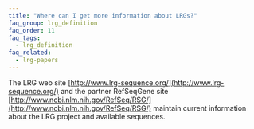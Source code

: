 ```yaml
---
title: "Where can I get more information about LRGs?"
faq_group: lrg_definition
faq_order: 11
faq_tags:
  - lrg_definition
faq_related:
  - lrg-papers
---
```


The LRG web site [http://www.lrg-sequence.org/](http://www.lrg-sequence.org/) and the partner RefSeqGene site [http://www.ncbi.nlm.nih.gov/RefSeq/RSG/](http://www.ncbi.nlm.nih.gov/RefSeq/RSG/) maintain current information about the LRG project and available sequences.
